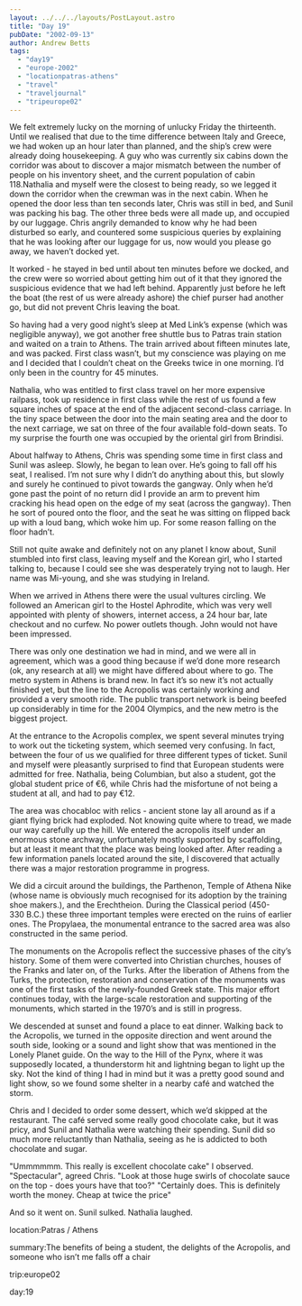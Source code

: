 ```yaml
---
layout: ../../../layouts/PostLayout.astro
title: "Day 19"
pubDate: "2002-09-13"
author: Andrew Betts
tags: 
  - "day19"
  - "europe-2002"
  - "locationpatras-athens"
  - "travel"
  - "traveljournal"
  - "tripeurope02"
---
```


We felt extremely lucky on the morning of unlucky Friday the thirteenth. Until we realised that due to the time difference between Italy and Greece, we had woken up an hour later than planned, and the ship’s crew were already doing housekeeping. A guy who was currently six cabins down the corridor was about to discover a major mismatch between the number of people on his inventory sheet, and the current population of cabin 118.Nathalia and myself were the closest to being ready, so we legged it down the corridor when the crewman was in the next cabin. When he opened the door less than ten seconds later, Chris was still in bed, and Sunil was packing his bag. The other three beds were all made up, and occupied by our luggage. Chris angrily demanded to know why he had been disturbed so early, and countered some suspicious queries by explaining that he was looking after our luggage for us, now would you please go away, we haven’t docked yet.

It worked - he stayed in bed until about ten minutes before we docked, and the crew were so worried about getting him out of it that they ignored the suspicious evidence that we had left behind. Apparently just before he left the boat (the rest of us were already ashore) the chief purser had another go, but did not prevent Chris leaving the boat.

So having had a very good night’s sleep at Med Link’s expense (which was negligible anyway), we got another free shuttle bus to Patras train station and waited on a train to Athens. The train arrived about fifteen minutes late, and was packed. First class wasn’t, but my conscience was playing on me and I decided that I couldn’t cheat on the Greeks twice in one morning. I’d only been in the country for 45 minutes.

Nathalia, who was entitled to first class travel on her more expensive railpass, took up residence in first class while the rest of us found a few square inches of space at the end of the adjacent second-class carriage. In the tiny space between the door into the main seating area and the door to the next carriage, we sat on three of the four available fold-down seats. To my surprise the fourth one was occupied by the oriental girl from Brindisi.

About halfway to Athens, Chris was spending some time in first class and Sunil was asleep. Slowly, he began to lean over. He’s going to fall off his seat, I realised. I’m not sure why I didn’t do anything about this, but slowly and surely he continued to pivot towards the gangway. Only when he’d gone past the point of no return did I provide an arm to prevent him cracking his head open on the edge of my seat (across the gangway). Then he sort of poured onto the floor, and the seat he was sitting on flipped back up with a loud bang, which woke him up. For some reason falling on the floor hadn’t.

Still not quite awake and definitely not on any planet I know about, Sunil stumbled into first class, leaving myself and the Korean girl, who I started talking to, because I could see she was desperately trying not to laugh. Her name was Mi-young, and she was studying in Ireland.

When we arrived in Athens there were the usual vultures circling. We followed an American girl to the Hostel Aphrodite, which was very well appointed with plenty of showers, internet access, a 24 hour bar, late checkout and no curfew. No power outlets though. John would not have been impressed.

There was only one destination we had in mind, and we were all in agreement, which was a good thing because if we’d done more research (ok, any research at all) we might have differed about where to go. The metro system in Athens is brand new. In fact it’s so new it’s not actually finished yet, but the line to the Acropolis was certainly working and provided a very smooth ride. The public transport network is being beefed up considerably in time for the 2004 Olympics, and the new metro is the biggest project.

At the entrance to the Acropolis complex, we spent several minutes trying to work out the ticketing system, which seemed very confusing. In fact, between the four of us we qualified for three different types of ticket. Sunil and myself were pleasantly surprised to find that European students were admitted for free. Nathalia, being Columbian, but also a student, got the global student price of €6, while Chris had the misfortune of not being a student at all, and had to pay €12.

The area was chocabloc with relics - ancient stone lay all around as if a giant flying brick had exploded. Not knowing quite where to tread, we made our way carefully up the hill. We entered the acropolis itself under an enormous stone archway, unfortunately mostly supported by scaffolding, but at least it meant that the place was being looked after. After reading a few information panels located around the site, I discovered that actually there was a major restoration programme in progress.

We did a circuit around the buildings, the Parthenon, Temple of Athena Nike (whose name is obviously much recognised for its adoption by the training shoe makers.), and the Erechtheion. During the Classical period (450-330 B.C.) these three important temples were erected on the ruins of earlier ones. The Propylaea, the monumental entrance to the sacred area was also constructed in the same period.

The monuments on the Acropolis reflect the successive phases of the city’s history. Some of them were converted into Christian churches, houses of the Franks and later on, of the Turks. After the liberation of Athens from the Turks, the protection, restoration and conservation of the monuments was one of the first tasks of the newly-founded Greek state. This major effort continues today, with the large-scale restoration and supporting of the monuments, which started in the 1970’s and is still in progress.

We descended at sunset and found a place to eat dinner. Walking back to the Acropolis, we turned in the opposite direction and went around the south side, looking or a sound and light show that was mentioned in the Lonely Planet guide. On the way to the Hill of the Pynx, where it was supposedly located, a thunderstorm hit and lightning began to light up the sky. Not the kind of thing I had in mind but it was a pretty good sound and light show, so we found some shelter in a nearby café and watched the storm.

Chris and I decided to order some dessert, which we’d skipped at the restaurant. The café served some really good chocolate cake, but it was pricy, and Sunil and Nathalia were watching their spending. Sunil did so much more reluctantly than Nathalia, seeing as he is addicted to both chocolate and sugar.

"Ummmmmm. This really is excellent chocolate cake" I observed. "Spectacular", agreed Chris. "Look at those huge swirls of chocolate sauce on the top - does yours have that too?" "Certainly does. This is definitely worth the money. Cheap at twice the price"

And so it went on. Sunil sulked. Nathalia laughed.

location:Patras / Athens

summary:The benefits of being a student, the delights of the Acropolis, and someone who isn’t me falls off a chair

trip:europe02

day:19
